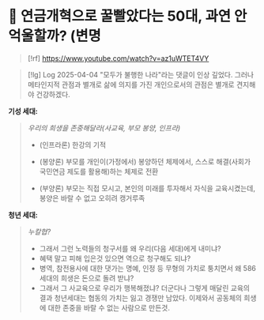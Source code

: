 # 󰏢 연금개혁으로 꿀빨았다는 50대, 과연 안 억울할까? (변명


> [!rf]
> https://www.youtube.com/watch?v=az1uWTET4VY


> [!lg] Log 2025-04-04
> "모두가 불행한 나라"라는 댓글이 인상 깊었다. 그러나 메타인지적 관점과 별개로 삶에 의지를 가진
> 개인으로서의 관점은 별개로 견지해야 건강하겠다.




**기성 세대:**
>
> _우리의 희생을 존중해달라(사교육, 부모 봉양, 인프라)_
>
> - (인프라론) 한강의 기적
>
> - (봉양론) 부모를 개인이(가정에서) 봉양하던 체제에서, 스스로 해결(사회가 국민연금 제도를 활용해)하는
>   체제로 전환
>
> - (부양론) 부모는 직접 모시고, 본인의 미래를 투자해서 자식을 교육시켰는데, 봉양은 바랄 수 없고
>   오히려 캥거루족


**청년 세대:**
>
> _누칼협?_
>
> - 그래서 그런 노력들의 청구서를 왜 우리(다음 세대)에게 내미냐?
> - 혜택 말고 피해 입은것 있으면 역으로 청구해도 되냐?
> - 병역, 참전용사에 대한 댓가는 명예, 인정 등 무형의 가치로 퉁치면서 왜 586 세대의 희생은 돈으로
>   돌려 받냐?
> - 그래서 그 사교육으로 우리가 행복해졌냐? 더군다나 그렇게 매달린 교육의 결과 청년세대는 협동의
>   가치는 잃고 경쟁만 남았다. 이제와서 공동체의 희생에 대한 존중을 바랄 수 없는 사람으로 만든것.

